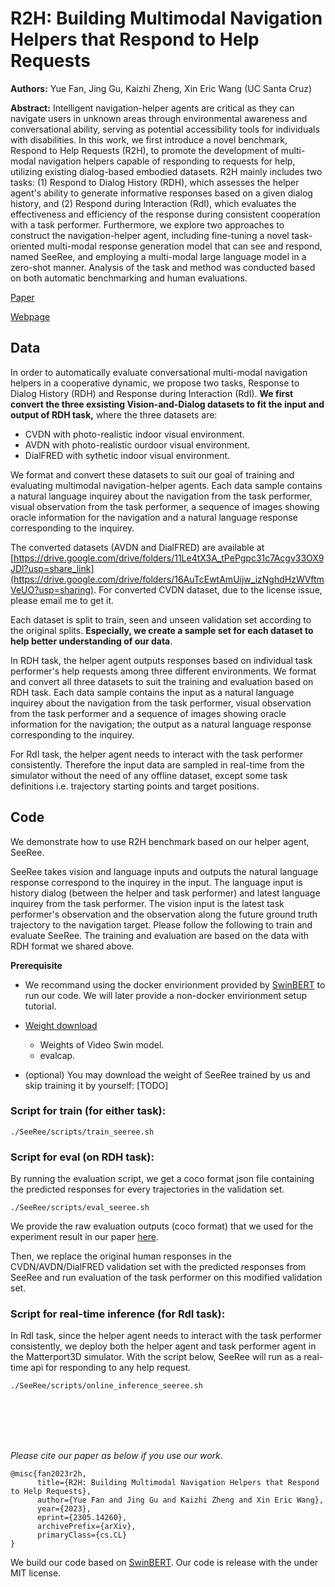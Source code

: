 # R2H: Building Multimodal Navigation Helpers that Respond to Help Requests
**Authors:** Yue Fan, Jing Gu, Kaizhi Zheng, Xin Eric Wang (UC Santa Cruz)

**Abstract:**
Intelligent navigation-helper agents are critical as they can navigate users in unknown areas through environmental awareness and conversational ability, serving as potential accessibility tools for individuals with disabilities. In this work, we first introduce a novel benchmark, Respond to Help Requests (R2H), to promote the development of multi-modal navigation helpers capable of responding to requests for help, utilizing existing dialog-based embodied datasets. R2H mainly includes two tasks: (1) Respond to Dialog History (RDH), which assesses the helper agent's ability to generate informative responses based on a given dialog history, and (2) Respond during Interaction (RdI), which evaluates the effectiveness and efficiency of the response during consistent cooperation with a task performer. Furthermore, we explore two approaches to construct the navigation-helper agent, including fine-tuning a novel task-oriented multi-modal response generation model that can see and respond, named SeeRee, and employing a multi-modal large language model in a zero-shot manner. Analysis of the task and method was conducted based on both automatic benchmarking and human evaluations.

[Paper](https://arxiv.org/abs/2305.14260)

[Webpage](https://sites.google.com/view/response2helprequests/home)


## Data

In order to automatically
evaluate conversational multi-modal navigation helpers in a cooperative dynamic, we propose two tasks, Response to Dialog History (RDH) and Response during Interaction (RdI). **We first convert the three exsisting Vision-and-Dialog datasets to fit the input and output of RDH task,** where the three datasets are:
- CVDN with photo-realistic indoor visual environment.
- AVDN with photo-realistic ourdoor visual environment.
- DialFRED with sythetic indoor visual environment.

We format and convert these datasets to suit our goal of training and evaluating multimodal navigation-helper agents. Each data sample contains a natural language inquirey about the navigation from the task performer, visual observation from the task performer, a sequence of images showing oracle information for the navigation and a natural language response corresponding to the inquirey. 

The converted datasets (AVDN and DialFRED) are available at [https://drive.google.com/drive/folders/11Le4tX3A_tPePgpc31c7Acgv33OX9JDl?usp=share_link](https://drive.google.com/drive/folders/16AuTcEwtAmUijw_izNghdHzWVftmVeUO?usp=sharing). For converted CVDN dataset, due to the license issue, please email me to get it.

Each dataset is split to train, seen and unseen validation set according to the original splits. **Especially, we create a sample set for each dataset to help better understanding of our data**.

In RDH task, the helper agent outputs responses based on individual task performer's help requests among three different environments. We format and convert all three datasets to suit the training and evaluation based on RDH task. Each data sample contains the input as a natural language inquirey about the navigation from the task performer, visual observation from the task performer and a sequence of images showing oracle information for the navigation; the output as a natural language response corresponding to the inquirey. 

For RdI task, the helper agent needs to interact with the task performer consistently. Therefore the input data are sampled in real-time from the simulator without the need of any offline dataset, except some task definitions i.e. trajectory starting points and target positions.



## Code 

We demonstrate how to use R2H benchmark based on our helper agent, SeeRee.

SeeRee takes vision and language inputs and outputs the natural language response correspond to the inquirey in the input. The language input is history dialog (between the helper and task performer) and latest language inquirey from the task performer. The vision input is the latest task performer's observation and the observation along the future ground truth trajectory to the navigation target. Please follow the following to train and evaluate SeeRee. The training and evaluation are based on the data with RDH format we shared above.

**Prerequisite**

 * We recommand using the docker envirionment provided by [SwinBERT](https://github.com/microsoft/SwinBERT#before-running-code-launch-docker-container) to run our code. We will later provide a non-docker envirionment setup tutorial. 

 * [Weight download](https://drive.google.com/drive/folders/1hQqS9WJF9u0YmTVOb4VyBFho3TLT4pzl?usp=sharing)
   * Weights of Video Swin model. 
   * evalcap.

 * (optional) You may download the weight of SeeRee trained by us and skip training it by yourself: [TODO]

### Script for train (for either task):

```./SeeRee/scripts/train_seeree.sh```

### Script for eval (on RDH task):

By running the evaluation script, we get a coco format json file containing the predicted responses for every trajectories in the validation set. 

```./SeeRee/scripts/eval_seeree.sh```

We provide the raw evaluation outputs (coco format) that we used for the experiment result in our paper [here](https://drive.google.com/drive/folders/1Adjwyj2l7sYxJ0W4Mf7WS0QKodTdNBfN?usp=sharing). 

Then, we replace the original human responses in the CVDN/AVDN/DialFRED validation set with the predicted responses from SeeRee and run evaluation of the task performer on this modified validation set. 

### Script for real-time inference (for RdI task):

In RdI task, since the helper agent needs to interact with the task performer consistently, we deploy both the helper agent and task performer agent in the Matterport3D simulator. With the script below, SeeRee will run as a real-time api for responding to any help request. 

```./SeeRee/scripts/online_inference_seeree.sh```

<br />
<br />


<br />
<br />

*Please cite our paper as below if you use our work.*
```
@misc{fan2023r2h,
      title={R2H: Building Multimodal Navigation Helpers that Respond to Help Requests}, 
      author={Yue Fan and Jing Gu and Kaizhi Zheng and Xin Eric Wang},
      year={2023},
      eprint={2305.14260},
      archivePrefix={arXiv},
      primaryClass={cs.CL}
}
```

We build our code based on [SwinBERT](https://github.com/microsoft/SwinBERT/tree/main). Our code is release with the under MIT license.
